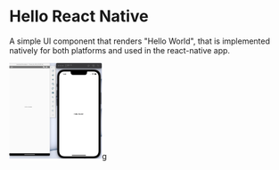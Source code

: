 # Hello React Native

A simple UI component that renders "Hello World", that is implemented natively for both platforms and used in the react-native app.

<img src="https://github.com/vshkl/HelloReactNative/blob/main/screenshots/screenshot001.png" width="33%" >g
